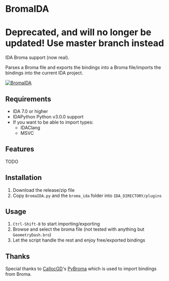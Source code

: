 # BromaIDA

# Deprecated, and will no longer be updated! Use master branch instead

IDA Broma support (now real).

Parses a Broma file and exports the bindings into a Broma file/imports the bindings into the current IDA project.

[![BromaIDA](assets/bida.gif)](https://github.com/SpaghettDev/BromaIDA/releases)

## Requirements

- IDA 7.0 or higher
- IDAPython Python v3.0.0 support
- If you want to be able to import types:
  - IDAClang
  - MSVC

## Features

TODO

## Installation

1. Download the release/zip file
2. Copy `BromaIDA.py` and the `broma_ida` folder into `IDA_DIRECTORY/plugins`

## Usage

1. `Ctrl-Shift-B` to start importing/exporting
2. Browse and select the broma file (not tested with anything but `GeometryDash.bro`)
3. Let the script handle the rest and enjoy free/exported bindings

## Thanks

Special thanks to [CallocGD](https://github.com/CallocGD)'s [PyBroma](https://github.com/CallocGD/PyBroma) which is used to import bindings from Broma.
